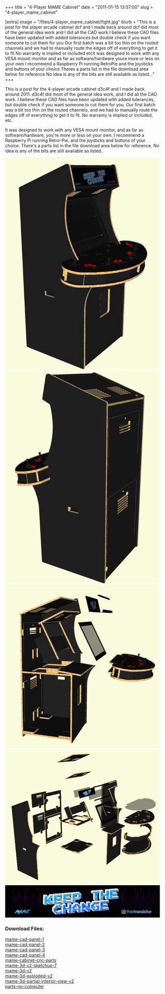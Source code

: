 +++
title = "4-Player MAME Cabinet"
date = "2011-01-15 13:57:00"
slug = "4-player_mame_cabinet"

[extra]
image = "/files/4-player_mame_cabinet/fight.jpg"
blurb = "This is a post for the player arcade cabinet dcf and I made back around  dcf did most of the general idea work and I did all the CAD work I believe these CAD files have been updated with added tolerances but double check if you want someone to cut them for you Our first batch was a bit too thin on the routed channels and we had to manually route the edges off of everything to get it to fit No warranty is implied or included etcIt was designed to work with any VESA mount monitor and as far as software/hardware youre more or less on your own I recommend a Raspberry Pi running RetroPie and the joysticks and buttons of your choice Theres a parts list in the file download area below for reference No idea is any of the bits are still available as listed..."
+++

This is a post for the 4-player arcade cabinet d3c4f and I made back around 2011. d3c4f did most of the general idea work, and I did all the CAD work. I believe these CAD files have been updated with added tolerances, but double check if you want someone to cut them for you. Our first batch was a bit too thin on the routed channels, and we had to manually route the edges off of everything to get it to fit. No warranty is implied or included, etc.


It was designed to work with any VESA mount monitor, and as far as software/hardware, you're more or less on your own. I recommend a Raspberry Pi running Retro-Pie, and the joysticks and buttons of your choice. There's a parts list in the file download area below for reference. No idea is any of the bits are still available as listed..

<div class="post-images">
<div class="post-image-holder">
<a class="image_link" target="_blank" href="/files/4-player_mame_cabinet/mame-sketchup-complete-front.jpg">
<img class="post-image" src="/files/4-player_mame_cabinet/mame-sketchup-complete-front.jpg" title="" alt=""></a>
</div>
<div class="post-image-holder">
<a class="image_link" target="_blank" href="/files/4-player_mame_cabinet/mame-sketchup-complete-rear.jpg">
<img class="post-image" src="/files/4-player_mame_cabinet/mame-sketchup-complete-rear.jpg" title="" alt=""></a>
</div>
<div class="post-image-holder">
<a class="image_link" target="_blank" href="/files/4-player_mame_cabinet/mame-sketchup-partial-interior.jpg">
<img class="post-image" src="/files/4-player_mame_cabinet/mame-sketchup-partial-interior.jpg" title="" alt=""></a>
</div>
<div class="post-image-holder">
<a class="image_link" target="_blank" href="/files/4-player_mame_cabinet/mame-sketchup-exploded.jpg">
<img class="post-image" src="/files/4-player_mame_cabinet/mame-sketchup-exploded.jpg" title="" alt=""></a>
</div>
<div class="post-image-holder">
<a class="image_link" target="_blank" href="/files/4-player_mame_cabinet/1527516355_arcade-bezel.png">
<img class="post-image" src="/files/4-player_mame_cabinet/1527516355_arcade-bezel.png" title="" alt=""></a>
</div>
</div>
<div class="post-files">
<h3>Download Files:</h3>
<div class="post-file">
<a href="/files/4-player_mame_cabinet/1527516334_mame-cad-panel-1.pdf" target="_blank">mame-cad-panel-1</a>
</div>
<div class="post-file">
<a href="/files/4-player_mame_cabinet/1527516336_mame-cad-panel-2.pdf" target="_blank">mame-cad-panel-2</a>
</div>
<div class="post-file">
<a href="/files/4-player_mame_cabinet/1527516338_mame-cad-panel-3.pdf" target="_blank">mame-cad-panel-3</a>
</div>
<div class="post-file">
<a href="/files/4-player_mame_cabinet/1527516341_mame-cad-panel-4.pdf" target="_blank">mame-cad-panel-4</a>
</div>
<div class="post-file">
<a href="/files/4-player_mame_cabinet/mame-cabinet-cnc-parts.dwg" target="_blank">mame-cabinet-cnc-parts</a>
</div>
<div class="post-file">
<a href="/files/4-player_mame_cabinet/mame-3d-v2-sketchup-7.skp" target="_blank">mame-3d-v2-sketchup-7</a>
</div>
<div class="post-file">
<a href="/files/4-player_mame_cabinet/mame-3d-v2.skp" target="_blank">mame-3d-v2</a>
</div>
<div class="post-file">
<a href="/files/4-player_mame_cabinet/mame-3d-exploded-v2.skp" target="_blank">mame-3d-exploded-v2</a>
</div>
<div class="post-file">
<a href="/files/4-player_mame_cabinet/mame-3d-partial-interior-view-v2.skp" target="_blank">mame-3d-partial-interior-view-v2</a>
</div>
<div class="post-file">
<a href="/files/4-player_mame_cabinet/parts-no-computer.xls" target="_blank">parts-no-computer</a>
</div>
</div>
